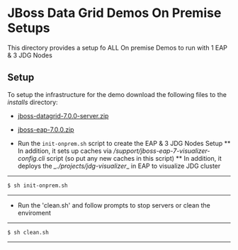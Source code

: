 JBoss Data Grid Demos On Premise Setups
=======================================

This directory provides a setup fo ALL On premise Demos to run with 1 EAP & 3 JDG Nodes

Setup
---------------
To setup the infrastructure for the demo download the following files to the _*installs*_ directory:

* [jboss-datagrid-7.0.0-server.zip](https://developers.redhat.com/download-manager/file/jboss-datagrid-7.0.0-server.zip)
* [jboss-eap-7.0.0.zip](https://developers.redhat.com/download-manager/file/jboss-eap-7.0.0.zip)

* Run the `init-onprem.sh` script to create the EAP & 3 JDG Nodes Setup
** In addition, it sets up caches via *_/support/jboss-eap-7-visualizer-config.cli_* script (so put any new caches in this script)
** In addition, it deploys the *_./projects/jdg-visualizer*_ in EAP to visualize JDG cluster

---
    $ sh init-onprem.sh
---


* Run the 'clean.sh' and follow prompts to stop servers or clean the enviroment
---
    $ sh clean.sh
---
